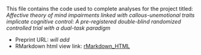 This file contains the code used to complete analyses for the project titled: *Affective theory of mind impairments linked with callous-unemotional traits implicate cognitive control: A pre-registered double-blind randomized controlled trial with a dual-task paradigm*
- Preprint URL: *will add*
- RMarkdown html view link: [rMarkdown_HTML](https://htmlpreview.github.io/?https://raw.githubusercontent.com/drewwint/pub_dual-task_tom_cog-ctrl_rct/main/dual-task-analysis.html)
